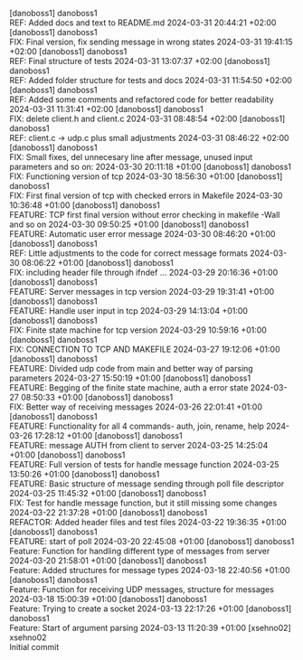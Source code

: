 [danoboss1] danoboss1 	
	REF: Added docs and text to README.md 	2024-03-31 20:44:21 +02:00
[danoboss1] danoboss1 	
	FIX: Final version, fix sending message in wrong states 	2024-03-31 19:41:15 +02:00
[danoboss1] danoboss1 	
	REF: Final structure of tests 	2024-03-31 13:07:37 +02:00
[danoboss1] danoboss1 	
	REF: Added folder structure for tests and docs 	2024-03-31 11:54:50 +02:00
[danoboss1] danoboss1 	
	REF: Added some comments and refactored code for better readability 	2024-03-31 11:31:41 +02:00
[danoboss1] danoboss1 	
	FIX: delete client.h and client.c 	2024-03-31 08:48:54 +02:00
[danoboss1] danoboss1 	
	REF: client.c -> udp.c plus small adjustments 	2024-03-31 08:46:22 +02:00
[danoboss1] danoboss1 	
	FIX: Small fixes, del unnecesary line after message, unused input parameters and so on: 	2024-03-30 20:11:18 +01:00
[danoboss1] danoboss1 	
	FIX: Functioning version of tcp 	2024-03-30 18:56:30 +01:00
[danoboss1] danoboss1 	
	FIX: First final version of tcp with checked errors in Makefile 	2024-03-30 10:36:48 +01:00
[danoboss1] danoboss1 	
	FEATURE: TCP first final version without error checking in makefile -Wall and so on 	2024-03-30 09:50:25 +01:00
[danoboss1] danoboss1 	
	FEATURE: Automatic user error message 	2024-03-30 08:46:20 +01:00
[danoboss1] danoboss1 	
	REF: Little adjustments to the code for correct message formats 	2024-03-30 08:06:22 +01:00
[danoboss1] danoboss1 	
	FIX: including header file through ifndef ... 	2024-03-29 20:16:36 +01:00
[danoboss1] danoboss1 	
	FEATURE: Server messages in tcp version 	2024-03-29 19:31:41 +01:00
[danoboss1] danoboss1 	
	FEATURE: Handle user input in tcp 	2024-03-29 14:13:04 +01:00
[danoboss1] danoboss1 	
	FIX: Finite state machine for tcp version 	2024-03-29 10:59:16 +01:00
[danoboss1] danoboss1 	
	FIX: CONNECTION TO TCP AND MAKEFILE 	2024-03-27 19:12:06 +01:00
[danoboss1] danoboss1 	
	FEATURE: Divided udp code from main and better way of parsing parameters 	2024-03-27 15:50:19 +01:00
[danoboss1] danoboss1 	
	FEATURE: Begging of the finite state machine, auth a error state 	2024-03-27 08:50:33 +01:00
[danoboss1] danoboss1 	
	FIX: Better way of receiving messages 	2024-03-26 22:01:41 +01:00
[danoboss1] danoboss1 	
	FEATURE: Functionality for all 4 commands- auth, join, rename, help 	2024-03-26 17:28:12 +01:00
[danoboss1] danoboss1 	
	FEATURE: message AUTH from client to server 	2024-03-25 14:25:04 +01:00
[danoboss1] danoboss1 	
	FEATURE: Full version of tests for handle message function 	2024-03-25 13:50:26 +01:00
[danoboss1] danoboss1 	
	FEATURE: Basic structure of message sending through poll file descriptor 	2024-03-25 11:45:32 +01:00
[danoboss1] danoboss1 	
	FIX: Test for handle message function, but it still missing some changes 	2024-03-22 21:37:28 +01:00
[danoboss1] danoboss1 	
	REFACTOR: Added header files and test files 	2024-03-22 19:36:35 +01:00
[danoboss1] danoboss1 	
	FEATURE: start of poll 	2024-03-20 22:45:08 +01:00
[danoboss1] danoboss1 	
	Feature: Function for handling different type of messages from server 	2024-03-20 21:58:01 +01:00
[danoboss1] danoboss1 	
	Feature: Added structures for message types 	2024-03-18 22:40:56 +01:00
[danoboss1] danoboss1 	
	Feature: Function for receiving UDP messages, structure for messages 	2024-03-18 15:00:39 +01:00
[danoboss1] danoboss1 	
	Feature: Trying to create a socket 	2024-03-13 22:17:26 +01:00
[danoboss1] danoboss1 	
	Feature: Start of argument parsing 	2024-03-13 11:20:39 +01:00
[xsehno02] xsehno02 	
	Initial commit 